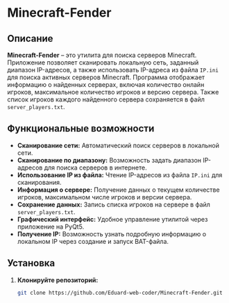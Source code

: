 # Minecraft-Fender

## Описание

**Minecraft-Fender** – это утилита для поиска серверов Minecraft. Приложение позволяет сканировать локальную сеть, заданный диапазон IP-адресов, а также использовать IP-адреса из файла `IP.ini` для поиска активных серверов Minecraft. Программа отображает информацию о найденных серверах, включая количество онлайн игроков, максимальное количество игроков и версию сервера. Также список игроков каждого найденного сервера сохраняется в файл `server_players.txt`.

## Функциональные возможности

- **Сканирование сети:** Автоматический поиск серверов в локальной сети.
- **Сканирование по диапазону:** Возможность задать диапазон IP-адресов для поиска серверов в интернете.
- **Использование IP из файла:** Чтение IP-адресов из файла `IP.ini` для сканирования.
- **Информация о сервере:** Получение данных о текущем количестве игроков, максимальном числе игроков и версии сервера.
- **Сохранение данных:** Запись списка игроков на сервере в файл `server_players.txt`.
- **Графический интерфейс:** Удобное управление утилитой через приложение на PyQt5.
- **Получение IP:** Возможность узнать подробную информацию о локальном IP через создание и запуск BAT-файла.

## Установка

1. **Клонируйте репозиторий:**

   ```bash
   git clone https://github.com/Eduard-web-coder/Minecraft-Fender.git
